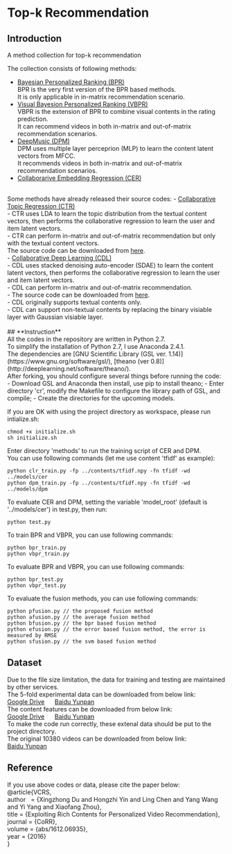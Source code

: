 # Top-k Recommendation
## **Introduction**</br>

A method collection for top-k recommendation</br>

The collection consists of following methods:
- <a href="https://arxiv.org/abs/1205.2618">Bayesian Personalized Ranking (BPR)</a></br>
BPR is the very first version of the BPR based methods. </br>
It is only applicable in in-matrix recommendation scenario. </br>
- <a href="https://arxiv.org/abs/1510.01784">Visual Bayesion Personalized Ranking (VBPR)</a></br>
VBPR is the extension of BPR to combine visual contents in the rating prediction. </br>
It can recommend videos in both in-matrix and out-of-matrix recommendation scenarios. </br>
- <a href="https://papers.nips.cc/paper/5004-deep-content-based-music-recommendation">DeepMusic (DPM)</a></br>
DPM uses multiple layer perceprion (MLP) to learn the content latent vectors from MFCC. </br>
It recommends videos in both in-matrix and out-of-matrix recommendation scenarios. </br>
- <a href="">Collaborarive Embedding Regression (CER)</a></br>
</br>
Some methods have already released their source codes:
- <a href="http://www.cs.columbia.edu/~blei/papers/WangBlei2011.pdf">Collaborative Topic Regression (CTR)</a></br>
  - CTR uses LDA to learn the topic distribution from the textual content vectors, then performs the collaborative regression to learn the user and item latent vectors.</br>
  - CTR can perform in-matrix and out-of-matrix recommendation but only with the textual content vectors.</br>
The source code can be downloaded from <a href="http://www.cs.cmu.edu/~chongw/citeulike/">here</a>.</br>
- <a href="https://arxiv.org/abs/1409.2944">Collaborative Deep Learning (CDL)</a></br>
  - CDL uses stacked denoising auto-encoder (SDAE) to learn the content latent vectors, then performs the collaborative regression to learn the user and item latent vectors.</br>
  - CDL can perform in-matrix and out-of-matrix recommendation.</br>
  - The source code can be downloaded from <a href="http://www.wanghao.in/code/cdl-release.rar">here</a>.</br>
  - CDL originally supports textual contents only.</br>
  - CDL can support non-textual contents by replacing the binary visiable layer with Gaussian visiable layer.</br>
</br>
## **Instruction**</br>
All the codes in the repository are written in Python 2.7.</br>
To simplify the installation of Python 2.7, I use Anaconda 2.4.1.</br>
The dependencies are [GNU Scientific Library (GSL ver. 1.14)](https://www.gnu.org/software/gsl/), [theano (ver 0.8)] (http://deeplearning.net/software/theano/).</br>
After forking, you should configure several things before running the code:</br>
- Download GSL and Anaconda then install, use pip to install theano;
- Enter directory 'cr', modify the Makefile to configure the library path of GSL, and compile;
- Create the directories for the upcoming models. </br>

If you are OK with using the project directory as workspace, please run intialize.sh:</br>
```
chmod +x initialize.sh
sh initialize.sh
```
Enter directory 'methods' to run the training script of CER and DPM.</br>
You can use following commands (let me use content 'tfidf' as example):
```
python clr_train.py -fp ../contents/tfidf.npy -fn tfidf -wd ../models/cer
python dpm_train.py -fp ../contents/tfidf.npy -fn tfidf -wd ../models/dpm
```
To evaluate CER and DPM, setting the variable 'model_root' (default is '../models/cer') in test.py, then run:
```
python test.py
```
To train BPR and VBPR, you can use following commands:
```
python bpr_train.py
python vbpr_train.py
```
To evaluate BPR and VBPR, you can use following commands:
```
python bpr_test.py
python vbpr_test.py
```
To evaluate the fusion methods, you can use following commands:
```
python pfusion.py // the proposed fusion method
python afusion.py // the average fusion method
python bfusion.py // the bpr based fusion method
python efusion.py // the error based fusion method, the error is measured by RMSE
python sfusion.py // the svm based fusion method
```
## **Dataset**</br>
Due to the file size limitation, the data for training and testing are maintained by other services.</br>
The 5-fold experimental data can be downloaded from below link:</br>
<a href="https://drive.google.com/open?id=0Bz6bXb44ws2WcGtyNGltajJTcWc">Google Drive</a>&nbsp;&nbsp;&nbsp;&nbsp;&nbsp;&nbsp;<a href="http://pan.baidu.com/s/1jHPBVgy">Baidu Yunpan</a></br>
The content features can be downloaded from below link:</br>
<a href="https://drive.google.com/open?id=0Bz6bXb44ws2WUXBuVGwzNDBlQXM">Google Drive</a>&nbsp;&nbsp;&nbsp;&nbsp;&nbsp;&nbsp;<a href="http://pan.baidu.com/s/1kVuHWnP">Baidu Yunpan</a></br>
To make the code run correctly, these extenal data should be put to the project directory.</br>
The original 10380 videos can be downloaded from below link:</br>
<a href="http://pan.baidu.com/s/1jIDdAwI">Baidu Yunpan</a></br>
## **Reference**</br>
If you use above codes or data, please cite the paper below:</br>
@article{VCRS, </br>
  author    = {Xingzhong Du and Hongzhi Yin and Ling Chen and Yang Wang and Yi Yang and Xiaofang Zhou}, </br>
  title     = {Exploiting Rich Contents for Personalized Video Recommendation}, </br>
  journal   = {CoRR}, </br>
  volume    = {abs/1612.06935}, </br>
  year      = {2016} </br>
} </br>
